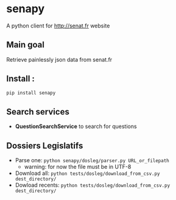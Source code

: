 # senapy
A python client for http://senat.fr website

## Main goal
Retrieve painlessly json data from senat.fr

## Install :
```bash
pip install senapy
```

## Search services
 * **QuestionSearchService** to search for questions


## Dossiers Legislatifs

 - Parse one: `python senapy/dosleg/parser.py URL_or_filepath`
    - warning: for now the file must be in UTF-8
 - Download all: `python tests/dosleg/download_from_csv.py dest_directory/`
 - Dowload recents: `python tests/dosleg/download_from_csv.py dest_directory/`
